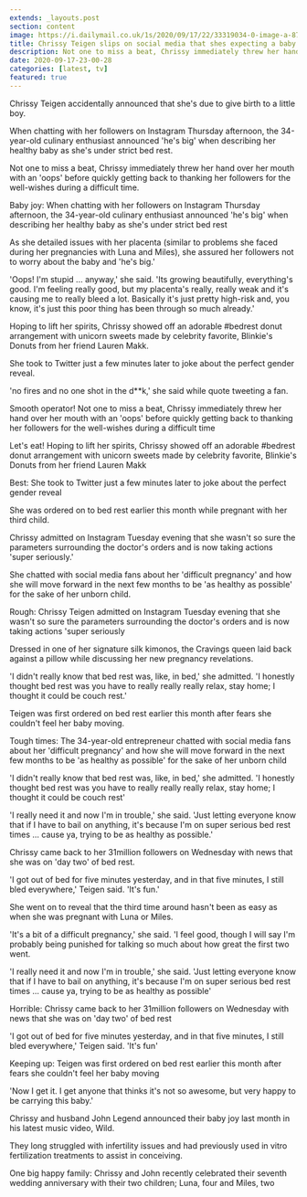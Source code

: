```yaml
---
extends: _layouts.post
section: content
image: https://i.dailymail.co.uk/1s/2020/09/17/22/33319034-0-image-a-87_1600379637188.jpg 
title: Chrissy Teigen slips on social media that shes expecting a baby boy amid super serious bed rest 
description: Not one to miss a beat, Chrissy immediately threw her hand over her mouth with an oops before quickly getting back to thanking her followers for the well-wishes during a difficult time. 
date: 2020-09-17-23-00-28 
categories: [latest, tv] 
featured: true 
--- 
```

Chrissy Teigen accidentally announced that she's due to give birth to a little boy.

When chatting with her followers on Instagram Thursday afternoon, the 34-year-old culinary enthusiast announced 'he's big' when describing her healthy baby as she's under strict bed rest. 

Not one to miss a beat, Chrissy immediately threw her hand over her mouth with an 'oops' before quickly getting back to thanking her followers for the well-wishes during a difficult time.  

Baby joy: When chatting with her followers on Instagram Thursday afternoon, the 34-year-old culinary enthusiast announced 'he's big' when describing her healthy baby as she's under strict bed rest

As she detailed issues with her placenta (similar to problems she faced during her pregnancies with Luna and Miles), she assured her followers not to worry about the baby and 'he's big.' 

'Oops! I'm stupid ... anyway,' she said. 'Its growing beautifully, everything's good. I'm feeling really good, but my placenta's really, really weak and it's causing me to really bleed a lot. Basically it's just pretty high-risk and, you know, it's just this poor thing has been through so much already.'

Hoping to lift her spirits, Chrissy showed off an adorable #bedrest donut arrangement with unicorn sweets made by celebrity favorite, Blinkie's Donuts from her friend Lauren Makk.

She took to Twitter just a few minutes later to joke about the perfect gender reveal.

'no fires and no one shot in the d**k,' she said while quote tweeting a fan.

Smooth operator! Not one to miss a beat, Chrissy immediately threw her hand over her mouth with an 'oops' before quickly getting back to thanking her followers for the well-wishes during a difficult time

Let's eat! Hoping to lift her spirits, Chrissy showed off an adorable #bedrest donut arrangement with unicorn sweets made by celebrity favorite, Blinkie's Donuts from her friend Lauren Makk

Best: She took to Twitter just a few minutes later to joke about the perfect gender reveal

She was ordered on to bed rest earlier this month while pregnant with her third child. 

Chrissy admitted on Instagram Tuesday evening that she wasn't so sure the parameters surrounding the doctor's orders and is now taking actions 'super seriously.'

She chatted with social media fans about her 'difficult pregnancy' and how she will move forward in the next few months to be 'as healthy as possible' for the sake of her unborn child.

Rough: Chrissy Teigen admitted on Instagram Tuesday evening that she wasn't so sure the parameters surrounding the doctor's orders and is now taking actions 'super seriously

Dressed in one of her signature silk kimonos, the Cravings queen laid back against a pillow while discussing her new pregnancy revelations. 

'I didn't really know that bed rest was, like, in bed,' she admitted. 'I honestly thought bed rest was you have to really really really relax, stay home; I thought it could be couch rest.'

Teigen was first ordered on bed rest earlier this month after fears she couldn't feel her baby moving. 

Tough times: The 34-year-old entrepreneur chatted with social media fans about her 'difficult pregnancy' and how she will move forward in the next few months to be 'as healthy as possible' for the sake of her unborn child

'I didn't really know that bed rest was, like, in bed,' she admitted. 'I honestly thought bed rest was you have to really really really relax, stay home; I thought it could be couch rest'

'I really need it and now I'm in trouble,' she said. 'Just letting everyone know that if I have to bail on anything, it's because I'm on super serious bed rest times ... cause ya, trying to be as healthy as possible.'

Chrissy came back to her 31million followers on Wednesday with news that she was on 'day two' of bed rest.

'I got out of bed for five minutes yesterday, and in that five minutes, I still bled everywhere,' Teigen said. 'It's fun.' 

She went on to reveal that the third time around hasn't been as easy as when she was pregnant with Luna or Miles. 

'It's a bit of a difficult pregnancy,' she said. 'I feel good, though I will say I'm probably being punished for talking so much about how great the first two went. 

'I really need it and now I'm in trouble,' she said. 'Just letting everyone know that if I have to bail on anything, it's because I'm on super serious bed rest times ... cause ya, trying to be as healthy as possible'

Horrible: Chrissy came back to her 31million followers on Wednesday with news that she was on 'day two' of bed rest

'I got out of bed for five minutes yesterday, and in that five minutes, I still bled everywhere,' Teigen said. 'It's fun'

Keeping up: Teigen was first ordered on bed rest earlier this month after fears she couldn't feel her baby moving

'Now I get it. I get anyone that thinks it's not so awesome, but very happy to be carrying this baby.' 

Chrissy and husband John Legend announced their baby joy last month in his latest music video, Wild. 

They long struggled with infertility issues and had previously used in vitro fertilization treatments to assist in conceiving. 

One big happy family: Chrissy and John recently celebrated their seventh wedding anniversary with their two children; Luna, four and Miles, two

